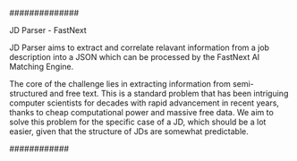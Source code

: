 

##############

JD Parser - FastNext

JD Parser aims to extract and correlate relavant information from 
a job description into a JSON which can be processed by the FastNext
AI Matching Engine.

The core of the challenge lies in extracting information from semi-
structured and free text. This is a standard problem that has been
intriguing computer scientists for decades with rapid advancement in
recent years, thanks to cheap computational power and massive free data.
We aim to solve this problem for the specific case of a JD, which should
be a lot easier, given that the structure of JDs are somewhat predictable.

############

